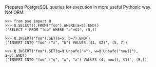 Prepares PostgreSQL queries for execution in more useful Pythonic way. Not ORM.

    >>> from psq import Q
    >>> Q.SELECT().FROM("foo").WHERE(a=5).END()
    ('SELECT * FROM "foo" WHERE "a"=$1', (5,))

    >>> Q.INSERT("foo").SET(a=5, b=7).END()
    ('INSERT INTO "foo" ("a", "b") VALUES ($1, $2)', (5, 7))
    
    >>> Q.INSERT("foo").SET(q=Q.Unsafe("4"), w=Q.Unsafe("now()"), a=5).END()
    ('INSERT INTO "foo" ("q", "w", "a") VALUES (4, now(), $1)', (5,))
